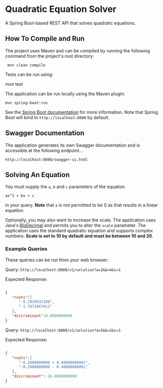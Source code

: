 # Quadratic Equation Solver

A Spring Boot-based REST API that solves quadratic equations.

## How To Compile and Run

The project uses Maven and can be compiled by running the following command from the project's root directory:

     mvn clean compile
    
Tests can be run using:
  
   mvn test
   
The application can be run locally using the Maven plugin:

    mvn spring-boot:run
    
See the [Spring Boot documentation](https://docs.spring.io/spring-boot/docs/current/reference/html/using-boot-running-your-application.html) for more information. Note that Spring Boot will bind to `http://localhost:8080` by default.

## Swagger Documentation

The application generates its own Swagger documentation and is accessible at the following endpoint...

    http://localhost:8080/swagger-ui.html

## Solving An Equation

You must supply the `a`, `b` and `c` parameters of the equation 

```
ax^2 + bx + c
```

in your query. **Note** that `a` is not permitted to be 0 as that results in a linear equation.

Optionally, you may also want to increase the scale. The application uses Java's [BigDecimal](https://docs.oracle.com/javase/8/docs/api/java/math/BigDecimal.html) and permits you to alter the `scale` parameter.
The application uses the standard quadratic equation and supports complex numbers. **Scale is set to 10 by default and must be between 10 and 20**.

### Example Queries

These queries can be run from your web browser:

Query: `http://localhost:8080/v1/solution?a=2&b=4&c=1`

Expected Response:

```json

{
   "roots":[
      "-0.2928932188",
      "-1.7071067812"
   ],
   "discriminant":8.0000000000
}

```

Query: `http://localhost:8080/v1/solution?a=5&b=2&c=1`


Expected Response:

```json

{
   "roots":[
      "-0.2000000000 + 0.4000000000i",
      "-0.2000000000 - 0.4000000000i"
   ],
   "discriminant":-16.0000000000
}

```


